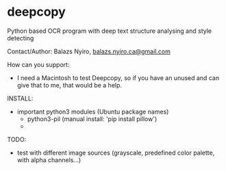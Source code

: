 # deepcopy
Python based OCR program with deep text structure analysing and style detecting

Contact/Author: Balazs Nyiro, balazs.nyiro.ca@gmail.com

How can you support:
 - I need a Macintosh to test Deepcopy, so if you have an unused and can give that to me, that would be a help.

INSTALL:
 - important python3 modules (Ubuntu package names)
   - python3-pil  (manual install: 'pip install pillow')
   - 

TODO: 
 - test with different image sources (grayscale, predefined color palette, with alpha channels...)
